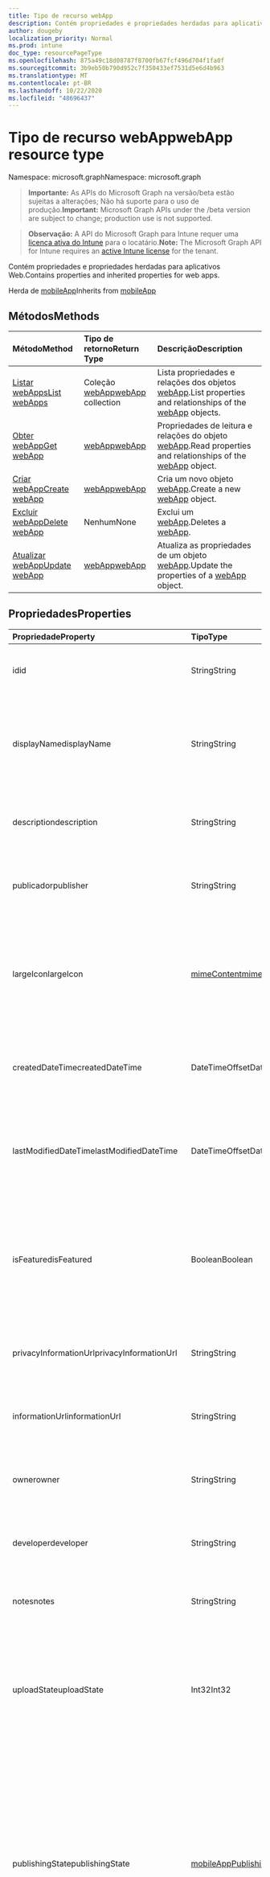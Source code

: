 ```yaml
---
title: Tipo de recurso webApp
description: Contém propriedades e propriedades herdadas para aplicativos Web.
author: dougeby
localization_priority: Normal
ms.prod: intune
doc_type: resourcePageType
ms.openlocfilehash: 875a49c18d08787f8700fb67fcf496d704f1fa0f
ms.sourcegitcommit: 3b9eb50b790d952c7f350433ef7531d5e6d4b963
ms.translationtype: MT
ms.contentlocale: pt-BR
ms.lasthandoff: 10/22/2020
ms.locfileid: "48696437"
---
```

# <a name="webapp-resource-type"></a><span data-ttu-id="2f906-103">Tipo de recurso webApp</span><span class="sxs-lookup"><span data-stu-id="2f906-103">webApp resource type</span></span>

<span data-ttu-id="2f906-104">Namespace: microsoft.graph</span><span class="sxs-lookup"><span data-stu-id="2f906-104">Namespace: microsoft.graph</span></span>

> <span data-ttu-id="2f906-105">**Importante:** As APIs do Microsoft Graph na versão/beta estão sujeitas a alterações; Não há suporte para o uso de produção.</span><span class="sxs-lookup"><span data-stu-id="2f906-105">**Important:** Microsoft Graph APIs under the /beta version are subject to change; production use is not supported.</span></span>

> <span data-ttu-id="2f906-106">**Observação:** A API do Microsoft Graph para Intune requer uma [licença ativa do Intune](https://go.microsoft.com/fwlink/?linkid=839381) para o locatário.</span><span class="sxs-lookup"><span data-stu-id="2f906-106">**Note:** The Microsoft Graph API for Intune requires an [active Intune license](https://go.microsoft.com/fwlink/?linkid=839381) for the tenant.</span></span>

<span data-ttu-id="2f906-107">Contém propriedades e propriedades herdadas para aplicativos Web.</span><span class="sxs-lookup"><span data-stu-id="2f906-107">Contains properties and inherited properties for web apps.</span></span>


<span data-ttu-id="2f906-108">Herda de [mobileApp](../resources/intune-shared-mobileapp.md)</span><span class="sxs-lookup"><span data-stu-id="2f906-108">Inherits from [mobileApp](../resources/intune-shared-mobileapp.md)</span></span>

## <a name="methods"></a><span data-ttu-id="2f906-109">Métodos</span><span class="sxs-lookup"><span data-stu-id="2f906-109">Methods</span></span>
|<span data-ttu-id="2f906-110">Método</span><span class="sxs-lookup"><span data-stu-id="2f906-110">Method</span></span>|<span data-ttu-id="2f906-111">Tipo de retorno</span><span class="sxs-lookup"><span data-stu-id="2f906-111">Return Type</span></span>|<span data-ttu-id="2f906-112">Descrição</span><span class="sxs-lookup"><span data-stu-id="2f906-112">Description</span></span>|
|:---|:---|:---|
|[<span data-ttu-id="2f906-113">Listar webApps</span><span class="sxs-lookup"><span data-stu-id="2f906-113">List webApps</span></span>](../api/intune-apps-webapp-list.md)|<span data-ttu-id="2f906-114">Coleção [webApp](../resources/intune-apps-webapp.md)</span><span class="sxs-lookup"><span data-stu-id="2f906-114">[webApp](../resources/intune-apps-webapp.md) collection</span></span>|<span data-ttu-id="2f906-115">Lista propriedades e relações dos objetos [webApp](../resources/intune-apps-webapp.md).</span><span class="sxs-lookup"><span data-stu-id="2f906-115">List properties and relationships of the [webApp](../resources/intune-apps-webapp.md) objects.</span></span>|
|[<span data-ttu-id="2f906-116">Obter webApp</span><span class="sxs-lookup"><span data-stu-id="2f906-116">Get webApp</span></span>](../api/intune-apps-webapp-get.md)|[<span data-ttu-id="2f906-117">webApp</span><span class="sxs-lookup"><span data-stu-id="2f906-117">webApp</span></span>](../resources/intune-apps-webapp.md)|<span data-ttu-id="2f906-118">Propriedades de leitura e relações do objeto [webApp](../resources/intune-apps-webapp.md).</span><span class="sxs-lookup"><span data-stu-id="2f906-118">Read properties and relationships of the [webApp](../resources/intune-apps-webapp.md) object.</span></span>|
|[<span data-ttu-id="2f906-119">Criar webApp</span><span class="sxs-lookup"><span data-stu-id="2f906-119">Create webApp</span></span>](../api/intune-apps-webapp-create.md)|[<span data-ttu-id="2f906-120">webApp</span><span class="sxs-lookup"><span data-stu-id="2f906-120">webApp</span></span>](../resources/intune-apps-webapp.md)|<span data-ttu-id="2f906-121">Cria um novo objeto [webApp](../resources/intune-apps-webapp.md).</span><span class="sxs-lookup"><span data-stu-id="2f906-121">Create a new [webApp](../resources/intune-apps-webapp.md) object.</span></span>|
|[<span data-ttu-id="2f906-122">Excluir webApp</span><span class="sxs-lookup"><span data-stu-id="2f906-122">Delete webApp</span></span>](../api/intune-apps-webapp-delete.md)|<span data-ttu-id="2f906-123">Nenhum</span><span class="sxs-lookup"><span data-stu-id="2f906-123">None</span></span>|<span data-ttu-id="2f906-124">Exclui um [webApp](../resources/intune-apps-webapp.md).</span><span class="sxs-lookup"><span data-stu-id="2f906-124">Deletes a [webApp](../resources/intune-apps-webapp.md).</span></span>|
|[<span data-ttu-id="2f906-125">Atualizar webApp</span><span class="sxs-lookup"><span data-stu-id="2f906-125">Update webApp</span></span>](../api/intune-apps-webapp-update.md)|[<span data-ttu-id="2f906-126">webApp</span><span class="sxs-lookup"><span data-stu-id="2f906-126">webApp</span></span>](../resources/intune-apps-webapp.md)|<span data-ttu-id="2f906-127">Atualiza as propriedades de um objeto [webApp](../resources/intune-apps-webapp.md).</span><span class="sxs-lookup"><span data-stu-id="2f906-127">Update the properties of a [webApp](../resources/intune-apps-webapp.md) object.</span></span>|

## <a name="properties"></a><span data-ttu-id="2f906-128">Propriedades</span><span class="sxs-lookup"><span data-stu-id="2f906-128">Properties</span></span>
|<span data-ttu-id="2f906-129">Propriedade</span><span class="sxs-lookup"><span data-stu-id="2f906-129">Property</span></span>|<span data-ttu-id="2f906-130">Tipo</span><span class="sxs-lookup"><span data-stu-id="2f906-130">Type</span></span>|<span data-ttu-id="2f906-131">Descrição</span><span class="sxs-lookup"><span data-stu-id="2f906-131">Description</span></span>|
|:---|:---|:---|
|<span data-ttu-id="2f906-132">id</span><span class="sxs-lookup"><span data-stu-id="2f906-132">id</span></span>|<span data-ttu-id="2f906-133">String</span><span class="sxs-lookup"><span data-stu-id="2f906-133">String</span></span>|<span data-ttu-id="2f906-134">Chave da entidade.</span><span class="sxs-lookup"><span data-stu-id="2f906-134">Key of the entity.</span></span> <span data-ttu-id="2f906-135">Herdado de [mobileApp](../resources/intune-shared-mobileapp.md)</span><span class="sxs-lookup"><span data-stu-id="2f906-135">Inherited from [mobileApp](../resources/intune-shared-mobileapp.md)</span></span>|
|<span data-ttu-id="2f906-136">displayName</span><span class="sxs-lookup"><span data-stu-id="2f906-136">displayName</span></span>|<span data-ttu-id="2f906-137">String</span><span class="sxs-lookup"><span data-stu-id="2f906-137">String</span></span>|<span data-ttu-id="2f906-138">O título do aplicativo importado ou definido pelo administrador.</span><span class="sxs-lookup"><span data-stu-id="2f906-138">The admin provided or imported title of the app.</span></span> <span data-ttu-id="2f906-139">Herdado de [mobileApp](../resources/intune-shared-mobileapp.md)</span><span class="sxs-lookup"><span data-stu-id="2f906-139">Inherited from [mobileApp](../resources/intune-shared-mobileapp.md)</span></span>|
|<span data-ttu-id="2f906-140">description</span><span class="sxs-lookup"><span data-stu-id="2f906-140">description</span></span>|<span data-ttu-id="2f906-141">String</span><span class="sxs-lookup"><span data-stu-id="2f906-141">String</span></span>|<span data-ttu-id="2f906-142">A descrição do aplicativo.</span><span class="sxs-lookup"><span data-stu-id="2f906-142">The description of the app.</span></span> <span data-ttu-id="2f906-143">Herdado de [mobileApp](../resources/intune-shared-mobileapp.md)</span><span class="sxs-lookup"><span data-stu-id="2f906-143">Inherited from [mobileApp](../resources/intune-shared-mobileapp.md)</span></span>|
|<span data-ttu-id="2f906-144">publicador</span><span class="sxs-lookup"><span data-stu-id="2f906-144">publisher</span></span>|<span data-ttu-id="2f906-145">String</span><span class="sxs-lookup"><span data-stu-id="2f906-145">String</span></span>|<span data-ttu-id="2f906-146">O publicador do aplicativo.</span><span class="sxs-lookup"><span data-stu-id="2f906-146">The publisher of the app.</span></span> <span data-ttu-id="2f906-147">Herdado de [mobileApp](../resources/intune-shared-mobileapp.md)</span><span class="sxs-lookup"><span data-stu-id="2f906-147">Inherited from [mobileApp](../resources/intune-shared-mobileapp.md)</span></span>|
|<span data-ttu-id="2f906-148">largeIcon</span><span class="sxs-lookup"><span data-stu-id="2f906-148">largeIcon</span></span>|[<span data-ttu-id="2f906-149">mimeContent</span><span class="sxs-lookup"><span data-stu-id="2f906-149">mimeContent</span></span>](../resources/intune-shared-mimecontent.md)|<span data-ttu-id="2f906-150">O ícone grande, a ser exibido nos detalhes do aplicativo e usado para o carregamento do ícone.</span><span class="sxs-lookup"><span data-stu-id="2f906-150">The large icon, to be displayed in the app details and used for upload of the icon.</span></span> <span data-ttu-id="2f906-151">Herdado de [mobileApp](../resources/intune-shared-mobileapp.md)</span><span class="sxs-lookup"><span data-stu-id="2f906-151">Inherited from [mobileApp](../resources/intune-shared-mobileapp.md)</span></span>|
|<span data-ttu-id="2f906-152">createdDateTime</span><span class="sxs-lookup"><span data-stu-id="2f906-152">createdDateTime</span></span>|<span data-ttu-id="2f906-153">DateTimeOffset</span><span class="sxs-lookup"><span data-stu-id="2f906-153">DateTimeOffset</span></span>|<span data-ttu-id="2f906-154">A data e a hora da criação do aplicativo.</span><span class="sxs-lookup"><span data-stu-id="2f906-154">The date and time the app was created.</span></span> <span data-ttu-id="2f906-155">Herdado de [mobileApp](../resources/intune-shared-mobileapp.md)</span><span class="sxs-lookup"><span data-stu-id="2f906-155">Inherited from [mobileApp](../resources/intune-shared-mobileapp.md)</span></span>|
|<span data-ttu-id="2f906-156">lastModifiedDateTime</span><span class="sxs-lookup"><span data-stu-id="2f906-156">lastModifiedDateTime</span></span>|<span data-ttu-id="2f906-157">DateTimeOffset</span><span class="sxs-lookup"><span data-stu-id="2f906-157">DateTimeOffset</span></span>|<span data-ttu-id="2f906-158">A data e a hora que o aplicativo foi modificado pela última vez.</span><span class="sxs-lookup"><span data-stu-id="2f906-158">The date and time the app was last modified.</span></span> <span data-ttu-id="2f906-159">Herdado de [mobileApp](../resources/intune-shared-mobileapp.md)</span><span class="sxs-lookup"><span data-stu-id="2f906-159">Inherited from [mobileApp](../resources/intune-shared-mobileapp.md)</span></span>|
|<span data-ttu-id="2f906-160">isFeatured</span><span class="sxs-lookup"><span data-stu-id="2f906-160">isFeatured</span></span>|<span data-ttu-id="2f906-161">Boolean</span><span class="sxs-lookup"><span data-stu-id="2f906-161">Boolean</span></span>|<span data-ttu-id="2f906-162">O valor que indica se o aplicativo está marcado como em destaque pelo administrador. Herdado de [mobileApp](../resources/intune-shared-mobileapp.md)</span><span class="sxs-lookup"><span data-stu-id="2f906-162">The value indicating whether the app is marked as featured by the admin. Inherited from [mobileApp](../resources/intune-shared-mobileapp.md)</span></span>|
|<span data-ttu-id="2f906-163">privacyInformationUrl</span><span class="sxs-lookup"><span data-stu-id="2f906-163">privacyInformationUrl</span></span>|<span data-ttu-id="2f906-164">String</span><span class="sxs-lookup"><span data-stu-id="2f906-164">String</span></span>|<span data-ttu-id="2f906-165">A URL da declaração de privacidade.</span><span class="sxs-lookup"><span data-stu-id="2f906-165">The privacy statement Url.</span></span> <span data-ttu-id="2f906-166">Herdado de [mobileApp](../resources/intune-shared-mobileapp.md)</span><span class="sxs-lookup"><span data-stu-id="2f906-166">Inherited from [mobileApp](../resources/intune-shared-mobileapp.md)</span></span>|
|<span data-ttu-id="2f906-167">informationUrl</span><span class="sxs-lookup"><span data-stu-id="2f906-167">informationUrl</span></span>|<span data-ttu-id="2f906-168">String</span><span class="sxs-lookup"><span data-stu-id="2f906-168">String</span></span>|<span data-ttu-id="2f906-169">A URL de informações adicionais.</span><span class="sxs-lookup"><span data-stu-id="2f906-169">The more information Url.</span></span> <span data-ttu-id="2f906-170">Herdado de [mobileApp](../resources/intune-shared-mobileapp.md)</span><span class="sxs-lookup"><span data-stu-id="2f906-170">Inherited from [mobileApp](../resources/intune-shared-mobileapp.md)</span></span>|
|<span data-ttu-id="2f906-171">owner</span><span class="sxs-lookup"><span data-stu-id="2f906-171">owner</span></span>|<span data-ttu-id="2f906-172">String</span><span class="sxs-lookup"><span data-stu-id="2f906-172">String</span></span>|<span data-ttu-id="2f906-173">O proprietário do conteúdo.</span><span class="sxs-lookup"><span data-stu-id="2f906-173">The owner of the app.</span></span> <span data-ttu-id="2f906-174">Herdado de [mobileApp](../resources/intune-shared-mobileapp.md)</span><span class="sxs-lookup"><span data-stu-id="2f906-174">Inherited from [mobileApp](../resources/intune-shared-mobileapp.md)</span></span>|
|<span data-ttu-id="2f906-175">developer</span><span class="sxs-lookup"><span data-stu-id="2f906-175">developer</span></span>|<span data-ttu-id="2f906-176">String</span><span class="sxs-lookup"><span data-stu-id="2f906-176">String</span></span>|<span data-ttu-id="2f906-177">O desenvolvedor do aplicativo.</span><span class="sxs-lookup"><span data-stu-id="2f906-177">The developer of the app.</span></span> <span data-ttu-id="2f906-178">Herdado de [mobileApp](../resources/intune-shared-mobileapp.md)</span><span class="sxs-lookup"><span data-stu-id="2f906-178">Inherited from [mobileApp](../resources/intune-shared-mobileapp.md)</span></span>|
|<span data-ttu-id="2f906-179">notes</span><span class="sxs-lookup"><span data-stu-id="2f906-179">notes</span></span>|<span data-ttu-id="2f906-180">String</span><span class="sxs-lookup"><span data-stu-id="2f906-180">String</span></span>|<span data-ttu-id="2f906-181">Anotações do aplicativo.</span><span class="sxs-lookup"><span data-stu-id="2f906-181">Notes for the app.</span></span> <span data-ttu-id="2f906-182">Herdado de [mobileApp](../resources/intune-shared-mobileapp.md)</span><span class="sxs-lookup"><span data-stu-id="2f906-182">Inherited from [mobileApp](../resources/intune-shared-mobileapp.md)</span></span>|
|<span data-ttu-id="2f906-183">uploadState</span><span class="sxs-lookup"><span data-stu-id="2f906-183">uploadState</span></span>|<span data-ttu-id="2f906-184">Int32</span><span class="sxs-lookup"><span data-stu-id="2f906-184">Int32</span></span>|<span data-ttu-id="2f906-185">O estado de upload.</span><span class="sxs-lookup"><span data-stu-id="2f906-185">The upload state.</span></span> <span data-ttu-id="2f906-186">Os valores possíveis são: 0- `Not Ready` , 1- `Ready` , 2- `Processing` .</span><span class="sxs-lookup"><span data-stu-id="2f906-186">Possible values are: 0 - `Not Ready`, 1 - `Ready`, 2 - `Processing`.</span></span> <span data-ttu-id="2f906-187">Herdado de [mobileApp](../resources/intune-shared-mobileapp.md)</span><span class="sxs-lookup"><span data-stu-id="2f906-187">Inherited from [mobileApp](../resources/intune-shared-mobileapp.md)</span></span>|
|<span data-ttu-id="2f906-188">publishingState</span><span class="sxs-lookup"><span data-stu-id="2f906-188">publishingState</span></span>|[<span data-ttu-id="2f906-189">mobileAppPublishingState</span><span class="sxs-lookup"><span data-stu-id="2f906-189">mobileAppPublishingState</span></span>](../resources/intune-apps-mobileapppublishingstate.md)|<span data-ttu-id="2f906-190">O estado de publicação do aplicativo.</span><span class="sxs-lookup"><span data-stu-id="2f906-190">The publishing state for the app.</span></span> <span data-ttu-id="2f906-191">O aplicativo não pode ser assinado, a menos que ele seja publicado.</span><span class="sxs-lookup"><span data-stu-id="2f906-191">The app cannot be assigned unless the app is published.</span></span> <span data-ttu-id="2f906-192">Herdado de [mobileApp](../resources/intune-shared-mobileapp.md).</span><span class="sxs-lookup"><span data-stu-id="2f906-192">Inherited from [mobileApp](../resources/intune-shared-mobileapp.md).</span></span> <span data-ttu-id="2f906-193">Os valores possíveis são: `notPublished`, `processing`, `published`.</span><span class="sxs-lookup"><span data-stu-id="2f906-193">Possible values are: `notPublished`, `processing`, `published`.</span></span>|
|<span data-ttu-id="2f906-194">isAssigned</span><span class="sxs-lookup"><span data-stu-id="2f906-194">isAssigned</span></span>|<span data-ttu-id="2f906-195">Boolean</span><span class="sxs-lookup"><span data-stu-id="2f906-195">Boolean</span></span>|<span data-ttu-id="2f906-196">O valor que indica se o aplicativo é atribuído a pelo menos um grupo.</span><span class="sxs-lookup"><span data-stu-id="2f906-196">The value indicating whether the app is assigned to at least one group.</span></span> <span data-ttu-id="2f906-197">Herdado de [mobileApp](../resources/intune-shared-mobileapp.md)</span><span class="sxs-lookup"><span data-stu-id="2f906-197">Inherited from [mobileApp](../resources/intune-shared-mobileapp.md)</span></span>|
|<span data-ttu-id="2f906-198">roleScopeTagIds</span><span class="sxs-lookup"><span data-stu-id="2f906-198">roleScopeTagIds</span></span>|<span data-ttu-id="2f906-199">Coleção de cadeias de caracteres</span><span class="sxs-lookup"><span data-stu-id="2f906-199">String collection</span></span>|<span data-ttu-id="2f906-200">Lista de IDs de marca de escopo para este aplicativo móvel.</span><span class="sxs-lookup"><span data-stu-id="2f906-200">List of scope tag ids for this mobile app.</span></span> <span data-ttu-id="2f906-201">Herdado de [mobileApp](../resources/intune-shared-mobileapp.md)</span><span class="sxs-lookup"><span data-stu-id="2f906-201">Inherited from [mobileApp](../resources/intune-shared-mobileapp.md)</span></span>|
|<span data-ttu-id="2f906-202">dependentAppCount</span><span class="sxs-lookup"><span data-stu-id="2f906-202">dependentAppCount</span></span>|<span data-ttu-id="2f906-203">Int32</span><span class="sxs-lookup"><span data-stu-id="2f906-203">Int32</span></span>|<span data-ttu-id="2f906-204">O número total de dependências do aplicativo filho.</span><span class="sxs-lookup"><span data-stu-id="2f906-204">The total number of dependencies the child app has.</span></span> <span data-ttu-id="2f906-205">Herdado de [mobileApp](../resources/intune-shared-mobileapp.md)</span><span class="sxs-lookup"><span data-stu-id="2f906-205">Inherited from [mobileApp](../resources/intune-shared-mobileapp.md)</span></span>|
|<span data-ttu-id="2f906-206">supersedingAppCount</span><span class="sxs-lookup"><span data-stu-id="2f906-206">supersedingAppCount</span></span>|<span data-ttu-id="2f906-207">Int32</span><span class="sxs-lookup"><span data-stu-id="2f906-207">Int32</span></span>|<span data-ttu-id="2f906-208">O número total de aplicativos que este aplicativo substitui direta ou indiretamente.</span><span class="sxs-lookup"><span data-stu-id="2f906-208">The total number of apps this app directly or indirectly supersedes.</span></span> <span data-ttu-id="2f906-209">Herdado de [mobileApp](../resources/intune-shared-mobileapp.md)</span><span class="sxs-lookup"><span data-stu-id="2f906-209">Inherited from [mobileApp](../resources/intune-shared-mobileapp.md)</span></span>|
|<span data-ttu-id="2f906-210">supersededAppCount</span><span class="sxs-lookup"><span data-stu-id="2f906-210">supersededAppCount</span></span>|<span data-ttu-id="2f906-211">Int32</span><span class="sxs-lookup"><span data-stu-id="2f906-211">Int32</span></span>|<span data-ttu-id="2f906-212">O número total de aplicativos que este aplicativo está substituindo direta ou indiretamente por.</span><span class="sxs-lookup"><span data-stu-id="2f906-212">The total number of apps this app is directly or indirectly superseded by.</span></span> <span data-ttu-id="2f906-213">Herdado de [mobileApp](../resources/intune-shared-mobileapp.md)</span><span class="sxs-lookup"><span data-stu-id="2f906-213">Inherited from [mobileApp](../resources/intune-shared-mobileapp.md)</span></span>|
|<span data-ttu-id="2f906-214">appUrl</span><span class="sxs-lookup"><span data-stu-id="2f906-214">appUrl</span></span>|<span data-ttu-id="2f906-215">String</span><span class="sxs-lookup"><span data-stu-id="2f906-215">String</span></span>|<span data-ttu-id="2f906-216">A URL do aplicativo Web.</span><span class="sxs-lookup"><span data-stu-id="2f906-216">The web app URL.</span></span>|
|<span data-ttu-id="2f906-217">useManagedBrowser</span><span class="sxs-lookup"><span data-stu-id="2f906-217">useManagedBrowser</span></span>|<span data-ttu-id="2f906-218">Boolean</span><span class="sxs-lookup"><span data-stu-id="2f906-218">Boolean</span></span>|<span data-ttu-id="2f906-219">Se o navegador gerenciado deve ou não ser usado.</span><span class="sxs-lookup"><span data-stu-id="2f906-219">Whether or not to use managed browser.</span></span> <span data-ttu-id="2f906-220">Essa propriedade só é aplicável ao Android e ao IOS.</span><span class="sxs-lookup"><span data-stu-id="2f906-220">This property is only applicable for Android and IOS.</span></span>|

## <a name="relationships"></a><span data-ttu-id="2f906-221">Relações</span><span class="sxs-lookup"><span data-stu-id="2f906-221">Relationships</span></span>
|<span data-ttu-id="2f906-222">Relação</span><span class="sxs-lookup"><span data-stu-id="2f906-222">Relationship</span></span>|<span data-ttu-id="2f906-223">Tipo</span><span class="sxs-lookup"><span data-stu-id="2f906-223">Type</span></span>|<span data-ttu-id="2f906-224">Descrição</span><span class="sxs-lookup"><span data-stu-id="2f906-224">Description</span></span>|
|:---|:---|:---|
|<span data-ttu-id="2f906-225">categories</span><span class="sxs-lookup"><span data-stu-id="2f906-225">categories</span></span>|<span data-ttu-id="2f906-226">Coleção [mobileAppCategory](../resources/intune-apps-mobileappcategory.md)</span><span class="sxs-lookup"><span data-stu-id="2f906-226">[mobileAppCategory](../resources/intune-apps-mobileappcategory.md) collection</span></span>|<span data-ttu-id="2f906-227">A lista de categorias para este aplicativo.</span><span class="sxs-lookup"><span data-stu-id="2f906-227">The list of categories for this app.</span></span> <span data-ttu-id="2f906-228">Herdado de [mobileApp](../resources/intune-shared-mobileapp.md)</span><span class="sxs-lookup"><span data-stu-id="2f906-228">Inherited from [mobileApp](../resources/intune-shared-mobileapp.md)</span></span>|
|<span data-ttu-id="2f906-229">assignments</span><span class="sxs-lookup"><span data-stu-id="2f906-229">assignments</span></span>|<span data-ttu-id="2f906-230">Coleção [mobileAppAssignment](../resources/intune-apps-mobileappassignment.md)</span><span class="sxs-lookup"><span data-stu-id="2f906-230">[mobileAppAssignment](../resources/intune-apps-mobileappassignment.md) collection</span></span>|<span data-ttu-id="2f906-231">A lista de atribuições de grupo para esse aplicativo móvel.</span><span class="sxs-lookup"><span data-stu-id="2f906-231">The list of group assignments for this mobile app.</span></span> <span data-ttu-id="2f906-232">Herdado de [mobileApp](../resources/intune-shared-mobileapp.md)</span><span class="sxs-lookup"><span data-stu-id="2f906-232">Inherited from [mobileApp](../resources/intune-shared-mobileapp.md)</span></span>|
|<span data-ttu-id="2f906-233">installSummary</span><span class="sxs-lookup"><span data-stu-id="2f906-233">installSummary</span></span>|[<span data-ttu-id="2f906-234">mobileAppInstallSummary</span><span class="sxs-lookup"><span data-stu-id="2f906-234">mobileAppInstallSummary</span></span>](../resources/intune-apps-mobileappinstallsummary.md)|<span data-ttu-id="2f906-235">Resumo de instalação do aplicativo móvel.</span><span class="sxs-lookup"><span data-stu-id="2f906-235">Mobile App Install Summary.</span></span> <span data-ttu-id="2f906-236">Herdado de [mobileApp](../resources/intune-shared-mobileapp.md)</span><span class="sxs-lookup"><span data-stu-id="2f906-236">Inherited from [mobileApp](../resources/intune-shared-mobileapp.md)</span></span>|
|<span data-ttu-id="2f906-237">deviceStatuses</span><span class="sxs-lookup"><span data-stu-id="2f906-237">deviceStatuses</span></span>|<span data-ttu-id="2f906-238">coleção [mobileAppInstallStatus](../resources/intune-apps-mobileappinstallstatus.md)</span><span class="sxs-lookup"><span data-stu-id="2f906-238">[mobileAppInstallStatus](../resources/intune-apps-mobileappinstallstatus.md) collection</span></span>|<span data-ttu-id="2f906-239">A lista de Estados de instalação para este aplicativo móvel.</span><span class="sxs-lookup"><span data-stu-id="2f906-239">The list of installation states for this mobile app.</span></span> <span data-ttu-id="2f906-240">Herdado de [mobileApp](../resources/intune-shared-mobileapp.md)</span><span class="sxs-lookup"><span data-stu-id="2f906-240">Inherited from [mobileApp](../resources/intune-shared-mobileapp.md)</span></span>|
|<span data-ttu-id="2f906-241">userStatuses</span><span class="sxs-lookup"><span data-stu-id="2f906-241">userStatuses</span></span>|<span data-ttu-id="2f906-242">coleção [userAppInstallStatus](../resources/intune-apps-userappinstallstatus.md)</span><span class="sxs-lookup"><span data-stu-id="2f906-242">[userAppInstallStatus](../resources/intune-apps-userappinstallstatus.md) collection</span></span>|<span data-ttu-id="2f906-243">A lista de Estados de instalação para este aplicativo móvel.</span><span class="sxs-lookup"><span data-stu-id="2f906-243">The list of installation states for this mobile app.</span></span> <span data-ttu-id="2f906-244">Herdado de [mobileApp](../resources/intune-shared-mobileapp.md)</span><span class="sxs-lookup"><span data-stu-id="2f906-244">Inherited from [mobileApp](../resources/intune-shared-mobileapp.md)</span></span>|
|<span data-ttu-id="2f906-245">relações</span><span class="sxs-lookup"><span data-stu-id="2f906-245">relationships</span></span>|<span data-ttu-id="2f906-246">coleção [mobileAppRelationship](../resources/intune-apps-mobileapprelationship.md)</span><span class="sxs-lookup"><span data-stu-id="2f906-246">[mobileAppRelationship](../resources/intune-apps-mobileapprelationship.md) collection</span></span>|<span data-ttu-id="2f906-247">O conjunto de relações diretas para este aplicativo.</span><span class="sxs-lookup"><span data-stu-id="2f906-247">The set of direct relationships for this app.</span></span> <span data-ttu-id="2f906-248">Herdado de [mobileApp](../resources/intune-shared-mobileapp.md)</span><span class="sxs-lookup"><span data-stu-id="2f906-248">Inherited from [mobileApp](../resources/intune-shared-mobileapp.md)</span></span>|

## <a name="json-representation"></a><span data-ttu-id="2f906-249">Representação JSON</span><span class="sxs-lookup"><span data-stu-id="2f906-249">JSON Representation</span></span>
<span data-ttu-id="2f906-250">Veja a seguir uma representação JSON do recurso.</span><span class="sxs-lookup"><span data-stu-id="2f906-250">Here is a JSON representation of the resource.</span></span>
<!-- {
  "blockType": "resource",
  "keyProperty": "id",
  "@odata.type": "microsoft.graph.webApp"
}
-->
``` json
{
  "@odata.type": "#microsoft.graph.webApp",
  "id": "String (identifier)",
  "displayName": "String",
  "description": "String",
  "publisher": "String",
  "largeIcon": {
    "@odata.type": "microsoft.graph.mimeContent",
    "type": "String",
    "value": "binary"
  },
  "createdDateTime": "String (timestamp)",
  "lastModifiedDateTime": "String (timestamp)",
  "isFeatured": true,
  "privacyInformationUrl": "String",
  "informationUrl": "String",
  "owner": "String",
  "developer": "String",
  "notes": "String",
  "uploadState": 1024,
  "publishingState": "String",
  "isAssigned": true,
  "roleScopeTagIds": [
    "String"
  ],
  "dependentAppCount": 1024,
  "supersedingAppCount": 1024,
  "supersededAppCount": 1024,
  "appUrl": "String",
  "useManagedBrowser": true
}
```





